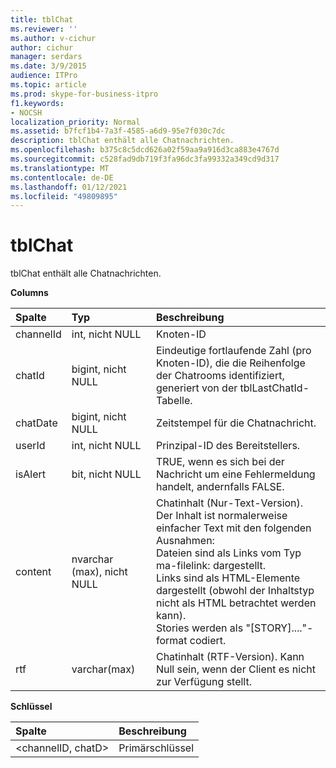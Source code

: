 ```yaml
---
title: tblChat
ms.reviewer: ''
ms.author: v-cichur
author: cichur
manager: serdars
ms.date: 3/9/2015
audience: ITPro
ms.topic: article
ms.prod: skype-for-business-itpro
f1.keywords:
- NOCSH
localization_priority: Normal
ms.assetid: b7fcf1b4-7a3f-4585-a6d9-95e7f030c7dc
description: tblChat enthält alle Chatnachrichten.
ms.openlocfilehash: b375c8c5dcd626a02f59aa9a916d3ca883e4767d
ms.sourcegitcommit: c528fad9db719f3fa96dc3fa99332a349cd9d317
ms.translationtype: MT
ms.contentlocale: de-DE
ms.lasthandoff: 01/12/2021
ms.locfileid: "49809895"
---
```

# <a name="tblchat"></a>tblChat
 
tblChat enthält alle Chatnachrichten.
  
**Columns**

|**Spalte**|**Typ**|**Beschreibung**|
|:-----|:-----|:-----|
|channelId  <br/> |int, nicht NULL  <br/> |Knoten-ID  <br/> |
|chatId  <br/> |bigint, nicht NULL  <br/> |Eindeutige fortlaufende Zahl (pro Knoten-ID), die die Reihenfolge der Chatrooms identifiziert, generiert von der tblLastChatId-Tabelle.  <br/> |
|chatDate  <br/> |bigint, nicht NULL  <br/> |Zeitstempel für die Chatnachricht.  <br/> |
|userId  <br/> |int, nicht NULL  <br/> |Prinzipal-ID des Bereitstellers.  <br/> |
|isAlert  <br/> |bit, nicht NULL  <br/> |TRUE, wenn es sich bei der Nachricht um eine Fehlermeldung handelt, andernfalls FALSE.  <br/> |
|content  <br/> |nvarchar (max), nicht NULL  <br/> | Chatinhalt (Nur-Text-Version). Der Inhalt ist normalerweise einfacher Text mit den folgenden Ausnahmen: <br/>  Dateien sind als Links vom Typ ma-filelink: dargestellt. <br/>  Links sind als HTML-Elemente dargestellt (obwohl der Inhaltstyp nicht als HTML betrachtet werden kann). <br/>  Stories werden als "[STORY]...."-format codiert. <br/> |
|rtf  <br/> |varchar(max)  <br/> |Chatinhalt (RTF-Version). Kann Null sein, wenn der Client es nicht zur Verfügung stellt.  <br/> |
   
**Schlüssel**

|**Spalte**|**Beschreibung**|
|:-----|:-----|
|\<channelID, chatD\>  <br/> |Primärschlüssel  <br/> |
   

